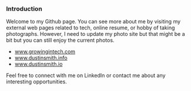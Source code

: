 ### Introduction
Welcome to my Github page. You can see more about me by visiting my external
web pages related to tech, online resume, or hobby of taking photographs. 
However, I need to update my photo site but that might be a bit but you can 
still enjoy the current photos.

* www.growingintech.com
* www.dustinsmith.info
* www.dustinsmith.io

Feel free to connect with me on LinkedIn or contact me about any interesting
opportunities.
